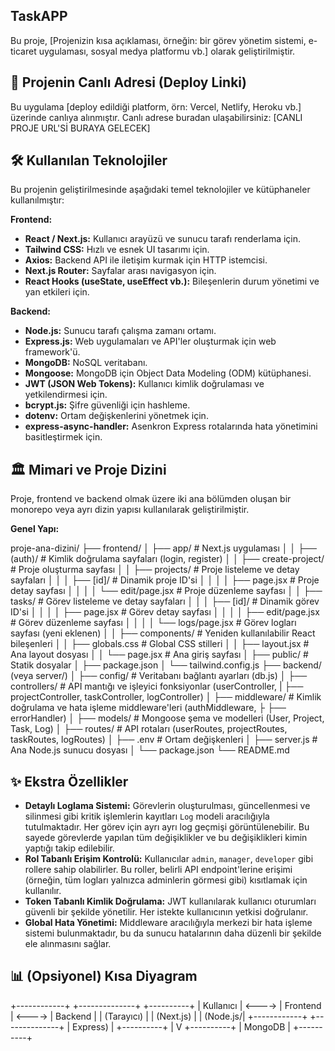 ## TaskAPP
Bu proje, [Projenizin kısa açıklaması, örneğin: bir görev yönetim sistemi, e-ticaret uygulaması, sosyal medya platformu vb.] olarak geliştirilmiştir.

## 🔗 Projenin Canlı Adresi (Deploy Linki)

Bu uygulama [deploy edildiği platform, örn: Vercel, Netlify, Heroku vb.] üzerinde canlıya alınmıştır.
Canlı adrese buradan ulaşabilirsiniz: [CANLI PROJE URL'Sİ BURAYA GELECEK]

## 🛠️ Kullanılan Teknolojiler

Bu projenin geliştirilmesinde aşağıdaki temel teknolojiler ve kütüphaneler kullanılmıştır:

**Frontend:**
* **React / Next.js:** Kullanıcı arayüzü ve sunucu tarafı renderlama için.
* **Tailwind CSS:** Hızlı ve esnek UI tasarımı için.
* **Axios:** Backend API ile iletişim kurmak için HTTP istemcisi.
* **Next.js Router:** Sayfalar arası navigasyon için.
* **React Hooks (useState, useEffect vb.):** Bileşenlerin durum yönetimi ve yan etkileri için.

**Backend:**
* **Node.js:** Sunucu tarafı çalışma zamanı ortamı.
* **Express.js:** Web uygulamaları ve API'ler oluşturmak için web framework'ü.
* **MongoDB:** NoSQL veritabanı.
* **Mongoose:** MongoDB için Object Data Modeling (ODM) kütüphanesi.
* **JWT (JSON Web Tokens):** Kullanıcı kimlik doğrulaması ve yetkilendirmesi için.
* **bcrypt.js:** Şifre güvenliği için hashleme.
* **dotenv:** Ortam değişkenlerini yönetmek için.
* **express-async-handler:** Asenkron Express rotalarında hata yönetimini basitleştirmek için.

## 🏛️ Mimari ve Proje Dizini

Proje, frontend ve backend olmak üzere iki ana bölümden oluşan bir monorepo veya ayrı dizin yapısı kullanılarak geliştirilmiştir.

**Genel Yapı:**

proje-ana-dizini/
├── frontend/
│   ├── app/                    # Next.js uygulaması
│   │   ├── (auth)/             # Kimlik doğrulama sayfaları (login, register)
│   │   ├── create-project/     # Proje oluşturma sayfası
│   │   ├── projects/           # Proje listeleme ve detay sayfaları
│   │   │   ├── [id]/           # Dinamik proje ID'si
│   │   │   │   ├── page.jsx    # Proje detay sayfası
│   │   │   │   └── edit/page.jsx # Proje düzenleme sayfası
│   │   ├── tasks/              # Görev listeleme ve detay sayfaları
│   │   │   ├── [id]/           # Dinamik görev ID'si
│   │   │   │   ├── page.jsx    # Görev detay sayfası
│   │   │   │   ├── edit/page.jsx # Görev düzenleme sayfası
│   │   │   │   └── logs/page.jsx # Görev logları sayfası (yeni eklenen)
│   │   ├── components/         # Yeniden kullanılabilir React bileşenleri
│   │   ├── globals.css         # Global CSS stilleri
│   │   ├── layout.jsx          # Ana layout dosyası
│   │   └── page.jsx            # Ana giriş sayfası
│   ├── public/                 # Statik dosyalar
│   ├── package.json
│   └── tailwind.config.js
├── backend/ (veya server/)
│   ├── config/                 # Veritabanı bağlantı ayarları (db.js)
│   ├── controllers/            # API mantığı ve işleyici fonksiyonlar (userController, 
|   ├──                             projectController, taskController, logController)
│   ├── middleware/             # Kimlik doğrulama ve hata işleme middleware'leri (authMiddleware,      ├   ├──                               errorHandler)
│   ├── models/                 # Mongoose şema ve modelleri (User, Project, Task, Log)
│   ├── routes/                 # API rotaları (userRoutes, projectRoutes, taskRoutes, logRoutes)
│   ├── .env                    # Ortam değişkenleri
│   ├── server.js               # Ana Node.js sunucu dosyası
│   └── package.json
└── README.md                   


## ✨ Ekstra Özellikler

* **Detaylı Loglama Sistemi:** Görevlerin oluşturulması, güncellenmesi ve silinmesi gibi kritik işlemlerin kayıtları `Log` modeli aracılığıyla tutulmaktadır. Her görev için ayrı ayrı log geçmişi görüntülenebilir. Bu sayede görevlerde yapılan tüm değişiklikler ve bu değişiklikleri kimin yaptığı takip edilebilir.
* **Rol Tabanlı Erişim Kontrolü:** Kullanıcılar `admin`, `manager`, `developer` gibi rollere sahip olabilirler. Bu roller, belirli API endpoint'lerine erişimi (örneğin, tüm logları yalnızca adminlerin görmesi gibi) kısıtlamak için kullanılır.
* **Token Tabanlı Kimlik Doğrulama:** JWT kullanılarak kullanıcı oturumları güvenli bir şekilde yönetilir. Her istekte kullanıcının yetkisi doğrulanır.
* **Global Hata Yönetimi:** Middleware aracılığıyla merkezi bir hata işleme sistemi bulunmaktadır, bu da sunucu hatalarının daha düzenli bir şekilde ele alınmasını sağlar.

## 📊 (Opsiyonel) Kısa Diyagram

+------------+        +--------------+        +----------+
|  Kullanıcı | <----> |   Frontend   | <----> |  Backend |
| (Tarayıcı) |        |  (Next.js)   |        | (Node.js/|
+------------+        +--------------+        | Express) |
+----------+
|
V
+----------+
| MongoDB  |
+----------+